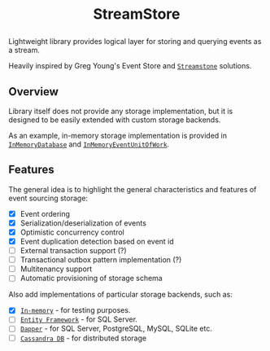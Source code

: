 # <p align="center">StreamStore</p>

Lightweight library provides logical layer for storing and querying events as a stream.

Heavily inspired by Greg Young's Event Store and [`Streamstone`](https://github.com/yevhen/Streamstone) solutions.

## Overview

Library itself does not provide any storage implementation, but it is designed to be easily extended with custom storage backends.

As an example, in-memory storage implementation is provided in [`InMemoryDatabase`](../src/StreamStore/InMemory/InMemoryDatabase.cs) and [`InMemoryEventUnitOfWork`](../src/StreamStore/InMemory/InMemoryEventUnitOfWork.cs).

## Features

The general idea is to highlight the general characteristics and features of event sourcing storage:

- [x] Event ordering
- [x] Serialization/deserialization of events
- [x] Optimistic concurrency control
- [x] Event duplication detection based on event id
- [ ] External transaction support (?)
- [ ] Transactional outbox pattern implementation (?)
- [ ] Multitenancy support
- [ ] Automatic provisioning of storage schema

Also add implementations of particular storage backends, such as:

- [x] [`In-memory`](../src/StreamStore/InMemory/InMemoryDatabase.cs) - for testing purposes.
- [ ] [`Entity Framework`](https://www.microsoft.com/en-us/sql-server/sql-server-2022) - for SQL Server.
- [ ] [`Dapper`](https://github.com/DapperLib/Dapper) - for SQL Server, PostgreSQL, MySQL, SQLite etc.
- [ ] [`Cassandra DB`](https://cassandra.apache.org/_/index.html) -  for distributed storage
